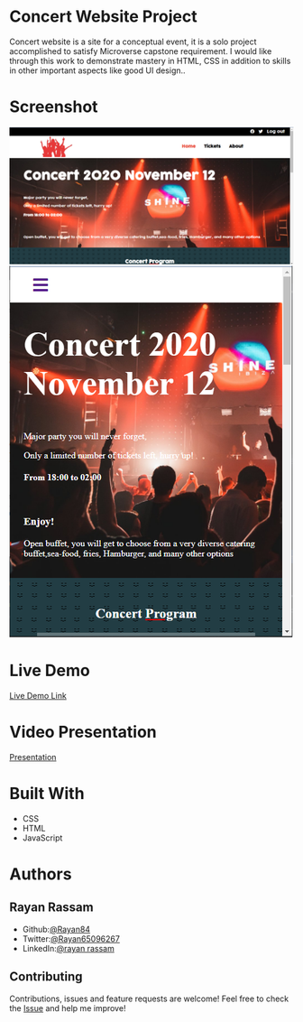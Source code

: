 # Concert Website Project
Concert website is a site for a conceptual event, it is a solo project accomplished to satisfy Microverse capstone requirement. I would like through this work to demonstrate mastery in HTML, CSS in addition to skills in other important aspects like good UI design..

# Screenshot
<img src='./assets/screenshot.png'>
<img src='./assets/mobile-screenshot.png'>

# Live Demo
[Live Demo Link](https://rayan84.github.io/concert/)

# Video Presentation
[Presentation](https://youtu.be/-jM_NNjVRp4)

# Built With
* CSS
* HTML
* JavaScript

# Authors

## Rayan Rassam
* Github:[@Rayan84](https://github.com/Rayan84)
* Twitter:[@Rayan65096267](https://twitter.com/Rayan65096267)
* LinkedIn:[@rayan rassam](https://www.linkedin.com/in/rayan-rassam-18a0a426/)

## Contributing
Contributions, issues and feature requests are welcome!
Feel free to check the [Issue](https://github.com/Rayan84/Apple-website-webpage-clone/issues) and help me improve!
